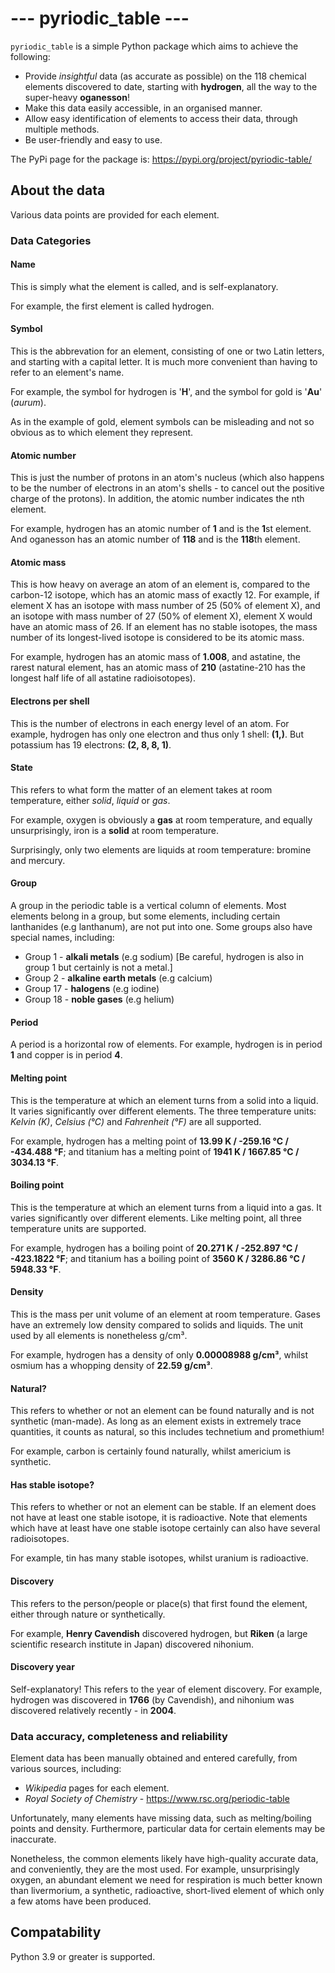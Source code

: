 # --- pyriodic_table ---

`pyriodic_table` is a simple Python package which aims to achieve the following:

- Provide *insightful* data (as accurate as possible) on the 118 chemical elements discovered to date,
starting with **hydrogen**, all the way to the super-heavy **oganesson**!
- Make this data easily accessible, in an organised manner.
- Allow easy identification of elements to access their data, through multiple methods.
- Be user-friendly and easy to use.

The PyPi page for the package is:
https://pypi.org/project/pyriodic-table/

## About the data

Various data points are provided for each element.

### Data Categories

#### Name

This is simply what the element is called, and is self-explanatory.

For example, the first element is called hydrogen.

#### Symbol

This is the abbrevation for an element, consisting of one or two Latin letters, and
starting with a capital letter. It is much more convenient than having to refer
to an element's name.

For example, the symbol for hydrogen is '**H**', and the symbol
for gold is '**Au**' (*aurum*).

As in the example of gold, element symbols can be misleading and not so obvious as to which element they represent.

#### Atomic number

This is just the number of protons in an atom's nucleus (which also happens to be
the number of electrons in an atom's shells - to cancel out the positive charge of the
protons). In addition, the atomic number indicates the nth element.

For example, hydrogen has an atomic number of **1** and is the **1**st element. And oganesson has an atomic number
of **118** and is the **118**th element.

#### Atomic mass

This is how heavy on average an atom of an element is, compared to the carbon-12 isotope,
which has an atomic mass of exactly 12. For example, if element X has an isotope with mass
number of 25 (50% of element X), and an isotope with mass number of 27 (50% of element X),
element X would have an atomic mass of 26. If an element has no stable isotopes, the mass
number of its longest-lived isotope is considered to be its atomic mass.

For example, hydrogen has an atomic mass of **1.008**, and astatine, the rarest natural element,
has an atomic mass of **210** (astatine-210 has the longest half life of all astatine
radioisotopes).

#### Electrons per shell

This is the number of electrons in each energy level of an atom.
For example, hydrogen has only one electron and thus only 1 shell: **(1,)**.
But potassium has 19 electrons: **(2, 8, 8, 1)**.

#### State

This refers to what form the matter of an element takes at room temperature, either
*solid*, *liquid* or *gas*.

For example, oxygen is obviously a **gas** at room temperature, and
equally unsurprisingly, iron is a **solid** at room temperature.

Surprisingly, only two elements are liquids at room temperature: bromine and mercury.

#### Group

A group in the periodic table is a vertical column of elements. Most elements belong in a group,
but some elements, including certain lanthanides (e.g lanthanum), are not put into one.
Some groups also have special names, including:

- Group 1 - **alkali metals** (e.g sodium) [Be careful, hydrogen is also in group 1 but certainly is not a metal.]
- Group 2 - **alkaline earth metals** (e.g calcium)
- Group 17 - **halogens** (e.g iodine)
- Group 18 - **noble gases** (e.g helium)

#### Period

A period is a horizontal row of elements. For example, hydrogen is in period **1** and
copper is in period **4**.

#### Melting point

This is the temperature at which an element turns from a solid into a liquid. It varies
significantly over different elements. The three temperature units: *Kelvin (K)*,
*Celsius (°C)* and *Fahrenheit (°F)* are all supported.

For example, hydrogen has a melting point of **13.99 K / -259.16 °C / -434.488 °F**;
and titanium has a melting point of **1941 K / 1667.85 °C / 3034.13 °F**.

#### Boiling point

This is the temperature at which an element turns from a liquid into a gas. It varies
significantly over different elements. Like melting point, all three temperature
units are supported.

For example, hydrogen has a boiling point of **20.271 K / -252.897 °C / -423.1822 °F**;
and titanium has a boiling point of **3560 K / 3286.86 °C / 5948.33 °F**.

#### Density

This is the mass per unit volume of an element at room temperature. Gases have an
extremely low density compared to solids and liquids. The unit used by all elements
is nonetheless g/cm³.

For example, hydrogen has a density of only **0.00008988 g/cm³**, whilst
osmium has a whopping density of **22.59 g/cm³**.

#### Natural?

This refers to whether or not an element can be found naturally and is not synthetic (man-made). As long as an element exists in extremely trace quantities, it counts as natural, so this includes technetium and promethium!

For example, carbon is certainly found naturally,
whilst americium is synthetic.

#### Has stable isotope?

This refers to whether or not an element can be stable. If an element does not have at least one stable isotope, it is radioactive. Note that elements which have at least have one stable isotope certainly can also have several radioisotopes.

For example, tin has many stable isotopes, whilst uranium is radioactive.

#### Discovery

This refers to the person/people or place(s) that first found the element, either through
nature or synthetically.

For example, **Henry Cavendish** discovered hydrogen, but **Riken** (a large scientific
research institute in Japan) discovered nihonium.

#### Discovery year

Self-explanatory! This refers to the year of element discovery.
For example, hydrogen was discovered in **1766** (by Cavendish),
and nihonium was discovered relatively recently - in **2004**.

### Data accuracy, completeness and reliability

Element data has been manually obtained and entered carefully, from various sources, including:
- *Wikipedia* pages for each element.
- *Royal Society of Chemistry* - https://www.rsc.org/periodic-table

Unfortunately, many elements have missing data, such as melting/boiling points and density.
Furthermore, particular data for certain elements may be inaccurate.

Nonetheless, the common elements likely have high-quality accurate data, and conveniently, they are the
most used. For example, unsurprisingly oxygen, an abundant element we need for respiration
is much better known than livermorium, a synthetic, radioactive, short-lived element of which
only a few atoms have been produced.

## Compatability

Python 3.9 or greater is supported.